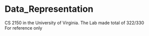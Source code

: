 # Data_Representation
CS 2150 in the University of Virginia. The Lab made total of 322/330 <br/>
For reference only
